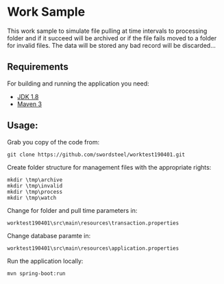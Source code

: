 # Work Sample

This work sample to simulate file pulling at time intervals to processing folder and if it succeed will be archived or if the file fails moved to a folder for invalid files. The data will be stored any bad record will be discarded…   

## Requirements

For building and running the application you need:

- [JDK 1.8](http://www.oracle.com/technetwork/java/javase/downloads/jdk8-downloads-2133151.html)
- [Maven 3](https://maven.apache.org)

## Usage: 
Grab you copy of the code from:
```shell
git clone https://github.com/swordsteel/worktest190401.git
```
Create folder structure for management files with the appropriate rights:
```shell
mkdir \tmp\archive
mkdir \tmp\invalid
mkdir \tmp\process
mkdir \tmp\watch
```

Change for folder and pull time parameters in:
```shell
worktest190401\src\main\resources\transaction.properties
```
Change database paramte in:
```shell
worktest190401\src\main\resources\application.properties
```
Run the application locally:
```shell
mvn spring-boot:run
```
